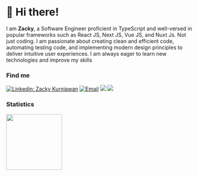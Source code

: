 # 👋 Hi there!

I am **Zacky**, a Software Engineer proficient in TypeScript and well-versed in popular frameworks such as React JS, Next JS, Vue JS, and Nuxt Js. Not just coding. I am passionate about creating clean and efficient code, automating testing code, and implementing modern design principles to deliver intuitive user experiences. I am always eager to learn new technologies and improve my skills

### Find me

[![Linkedin: Zacky Kurniawan](https://img.shields.io/badge/-Zacky%20Kurniawan-blue?style=flat-square&logo=Linkedin&logoColor=white&link=https://www.linkedin.com/in/zackykurniawan/)](https://www.linkedin.com/in/zackykurniawan/)
<a href="mailto:zackykurniawn@gmail.com"><img alt="Email" src="https://img.shields.io/badge/Email-zackykurniawan-blue?style=flat-square&logo=email"></a>
[![](https://komarev.com/ghpvc/?username=Bayusetiawan45&color=blue&label=Profile%20Views)](https://github.com/zackykurniawan/zackykurniawan)
[![](https://img.shields.io/github/followers/Bayusetiawan45?label=GitHub%20Followers)](https://github.com/zackykurniawan)


### Statistics

<div>
  <img height="150" src="https://github-readme-stats.vercel.app/api/top-langs/?username=zackykurniawan&layout=compact&theme=react&hide=php&langs_count=6" />
</div>
